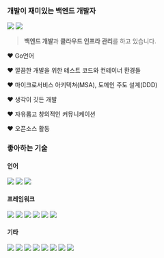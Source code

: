 <!--
**umi0410/umi0410** is a ✨ _special_ ✨ repository because its `README.md` (this file) appears on your GitHub profile.

Here are some ideas to get you started:

- 🔭 I’m currently working on ...
- 🌱 I’m currently learning ...
- 👯 I’m looking to collaborate on ...
- 🤔 I’m looking for help with ...
- 💬 Ask me about ...
- 📫 How to reach me: ...
- 😄 Pronouns: ...
- ⚡ Fun fact: ...
-->
<!-- 
shields.io 참고: https://shields.io/
icon 참고: https://simpleicons.org/?q=go
 -->

### 개발이 재미있는 백엔드 개발자

<img src="https://img.shields.io/badge/https://umi0410.github.io-F68315?style=flat&logo=homeadvisor&logoColor=white" href="https://umi0410.github.io"/>  <img src="https://img.shields.io/badge/dev.umijs@gmail.com-EA4335?style=flat&logo=gmail&logoColor=white"/>

> **백엔드 개발**과 **클라우드 인프라 관리**를 하고 있습니다. 

❤️ Go언어

❤️ 깔끔한 개발을 위한 테스트 코드와 컨테이너 환경들

❤️ 마이크로서비스 아키텍쳐(MSA), 도메인 주도 설계(DDD)

❤️ 생각이 깃든 개발

❤️ 자유롭고 창의적인 커뮤니케이션

❤️ 오픈소스 활동

### 좋아하는 기술

#### 언어
<img src="https://img.shields.io/badge/Go-00ADD8?style=flat&logo=go&logoColor=white"/>  <img src="https://img.shields.io/badge/Java-007396?style=flat&logo=java&logoColor=white"/>  <img src="https://img.shields.io/badge/Python-3776AB?style=flat&logo=python&logoColor=white"/>  

#### 프레임워크

<img src="https://img.shields.io/badge/Spring Boot-6DB33F?style=flat&logo=springboot&logoColor=white"/>  <img src="https://img.shields.io/badge/JPA-007396?style=flat&logo=java&logoColor=white"/>  <img src="https://img.shields.io/badge/Echo-00ADD8?style=flat&logo=go&logoColor=white"/>  <img src="https://img.shields.io/badge/Fiber-00ADD8?style=flat&logo=go&logoColor=white"/>  <img src="https://img.shields.io/badge/Ent-00ADD8?style=flat&logo=go&logoColor=white"/>  <img src="https://img.shields.io/badge/Django-092E20?style=flat&logo=django&logoColor=white"/>  

#### 기타

<img src="https://img.shields.io/badge/Docker-2496ED?style=flat&logo=docker&logoColor=white"/>  <img src="https://img.shields.io/badge/Kubernetes-326CE5?style=flat&logo=kubernetes&logoColor=white"/>  <img src="https://img.shields.io/badge/AWS-232F3E?style=flat&logo=Amazon%20AWS&logoColor=white"/>  <img src="https://img.shields.io/badge/Redis-DC382D?style=flat&logo=redis&logoColor=white"/>  <img src="https://img.shields.io/badge/Github Action-2088FF?style=flat&logo=githubactions&logoColor=white"/>  <img src="https://img.shields.io/badge/Jenkins-D24939?style=flat&logo=jenkins&logoColor=white"/>  <img src="https://img.shields.io/badge/Spinnaker-000000?style=flat&logo=Spinnaker"/>  <img src="https://img.shields.io/badge/ArgoCD-F68315?style=flat"/>
